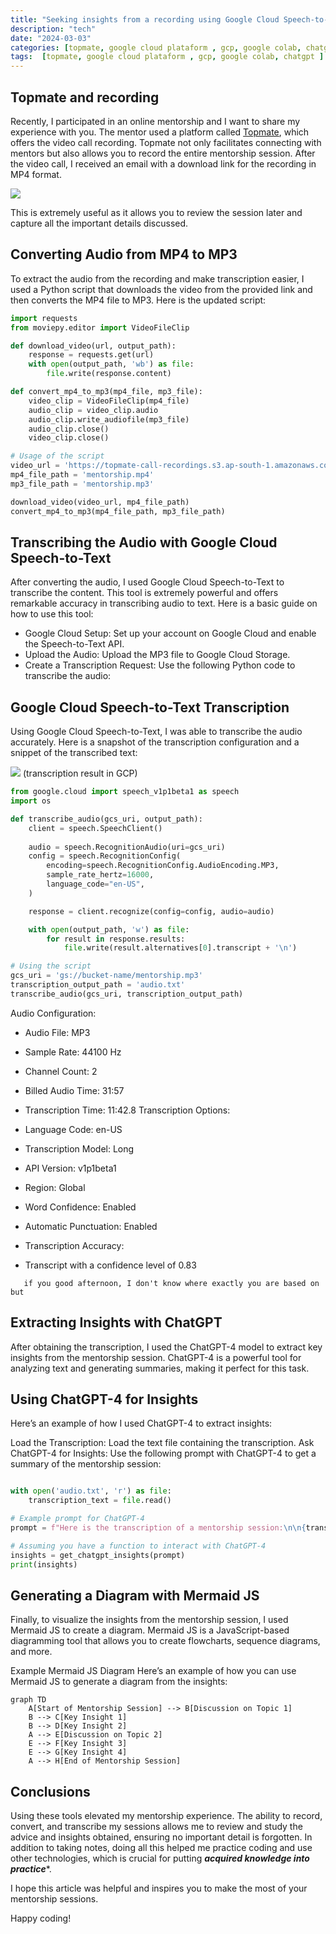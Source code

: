 ```yaml
---
title: "Seeking insights from a recording using Google Cloud Speech-to-text, Google Colab and ChatGPT"
description: "tech"
date: "2024-03-03"
categories: [topmate, google cloud plataform , gcp, google colab, chatgpt ]
tags:  [topmate, google cloud plataform , gcp, google colab, chatgpt ]
---
```


## Topmate and recording

Recently, I participated in an online mentorship and I want to share my experience with you. The mentor used a platform called [Topmate](https://topmate.io/), which offers the video call recording.
Topmate not only facilitates connecting with mentors but also allows you to record the entire mentorship session. After the video call, I received an email with a download link for the recording in MP4 format.  

![](https://i.imgur.com/askRX9s.png)

This is extremely useful as it allows you to review the session later and capture all the important details discussed.

## Converting Audio from MP4 to MP3
To extract the audio from the recording and make transcription easier, I used a Python script that downloads the video from the provided link and then converts the MP4 file to MP3. Here is the updated script:

```python
import requests
from moviepy.editor import VideoFileClip

def download_video(url, output_path):
    response = requests.get(url)
    with open(output_path, 'wb') as file:
        file.write(response.content)

def convert_mp4_to_mp3(mp4_file, mp3_file):
    video_clip = VideoFileClip(mp4_file)
    audio_clip = video_clip.audio
    audio_clip.write_audiofile(mp3_file)
    audio_clip.close()
    video_clip.close()

# Usage of the script
video_url = 'https://topmate-call-recordings.s3.ap-south-1.amazonaws.com/recording_recording_123456-imagine-like-a-guid.mp4'
mp4_file_path = 'mentorship.mp4'
mp3_file_path = 'mentorship.mp3'

download_video(video_url, mp4_file_path)
convert_mp4_to_mp3(mp4_file_path, mp3_file_path)
```

## Transcribing the Audio with Google Cloud Speech-to-Text
After converting the audio, I used Google Cloud Speech-to-Text to transcribe the content. This tool is extremely powerful and offers remarkable accuracy in transcribing audio to text. Here is a basic guide on how to use this tool:

 - Google Cloud Setup: Set up your account on Google Cloud and enable the Speech-to-Text API.
 - Upload the Audio: Upload the MP3 file to Google Cloud Storage.
 - Create a Transcription Request: Use the following Python code to transcribe the audio:

## Google Cloud Speech-to-Text Transcription
Using Google Cloud Speech-to-Text, I was able to transcribe the audio accurately. Here is a snapshot of the transcription configuration and a snippet of the transcribed text:

![](https://i.imgur.com/CJ6vSpV.png)
(transcription result in GCP)
```python
from google.cloud import speech_v1p1beta1 as speech
import os

def transcribe_audio(gcs_uri, output_path):
    client = speech.SpeechClient()
    
    audio = speech.RecognitionAudio(uri=gcs_uri)
    config = speech.RecognitionConfig(
        encoding=speech.RecognitionConfig.AudioEncoding.MP3,
        sample_rate_hertz=16000,
        language_code="en-US",
    )

    response = client.recognize(config=config, audio=audio)

    with open(output_path, 'w') as file:
        for result in response.results:
            file.write(result.alternatives[0].transcript + '\n')

# Using the script
gcs_uri = 'gs://bucket-name/mentorship.mp3'
transcription_output_path = 'audio.txt'
transcribe_audio(gcs_uri, transcription_output_path)

```

Audio Configuration:

 - Audio File: MP3
 - Sample Rate: 44100 Hz
 - Channel Count: 2
 - Billed Audio Time: 31:57
 - Transcription Time: 11:42.8
Transcription Options:

 - Language Code: en-US
 - Transcription Model: Long
 - API Version: v1p1beta1
 - Region: Global
 - Word Confidence: Enabled
 - Automatic Punctuation: Enabled
 - Transcription Accuracy:
 - Transcript with a confidence level of 0.83

```
   if you good afternoon, I don't know where exactly you are based on but
```
##  Extracting Insights with ChatGPT
After obtaining the transcription, I used the ChatGPT-4 model to extract key insights from the mentorship session. ChatGPT-4 is a powerful tool for analyzing text and generating summaries, making it perfect for this task.

##  Using ChatGPT-4 for Insights
Here’s an example of how I used ChatGPT-4 to extract insights:

Load the Transcription: Load the text file containing the transcription.
Ask ChatGPT-4 for Insights: Use the following prompt with ChatGPT-4 to get a summary of the mentorship session:
```python

with open('audio.txt', 'r') as file:
    transcription_text = file.read()

# Example prompt for ChatGPT-4
prompt = f"Here is the transcription of a mentorship session:\n\n{transcription_text}\n\nPlease provide key insights and a summary of the main points discussed."

# Assuming you have a function to interact with ChatGPT-4
insights = get_chatgpt_insights(prompt)
print(insights)
```

##  Generating a Diagram with Mermaid JS
Finally, to visualize the insights from the mentorship session, I used Mermaid JS to create a diagram. Mermaid JS is a JavaScript-based diagramming tool that allows you to create flowcharts, sequence diagrams, and more.

Example Mermaid JS Diagram
Here’s an example of how you can use Mermaid JS to generate a diagram from the insights:

```mermaid
graph TD
    A[Start of Mentorship Session] --> B[Discussion on Topic 1]
    B --> C[Key Insight 1]
    B --> D[Key Insight 2]
    A --> E[Discussion on Topic 2]
    E --> F[Key Insight 3]
    E --> G[Key Insight 4]
    A --> H[End of Mentorship Session]
```

## Conclusions
Using these tools elevated my mentorship experience. The ability to record, convert, and transcribe my sessions allows me to review and study the advice and insights obtained, ensuring no important detail is forgotten.
In addition to taking notes, doing all this helped me practice coding and use other technologies, which is crucial for putting ***acquired knowledge into practice****.

I hope this article was helpful and inspires you to make the most of your mentorship sessions.

Happy coding!
